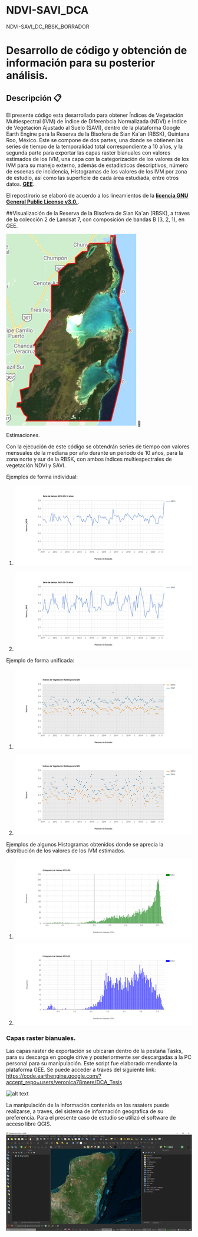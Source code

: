 # NDVI-SAVI_DCA
NDVI-SAVI_DC_RBSK_BORRADOR
# Desarrollo de código y obtención de información para su posterior análisis.

## Descripción 📋
El presente código esta desarrollado para obtener Índices de Vegetación Multiespectral (IVM) de Índice de Diferenbcia Normalizada (NDVI) e Índice de Vegetación Ajustado al Suelo (SAVI), dentro de la plataforma Google Earth Engine para la Reserva de la Bisofera de Sian Ka´an (RBSK), Quintana Roo, México. Éste se compone de dos partes, una donde se obtienen las series de tiempo de la temporalidad total correspondiente a 10 años, y la segunda parte para exportar las capas raster bianuales con valores estimados de los IVM, una capa con la categorización de los valores de los IVM para su manejo externo, además de estadisticos descriptivos, número de escenas de incidencia, Histogramas de los valores de los IVM por zona de estudio, así como las superficie de cada área estudiada, entre otros datos.   [**GEE**](https://developers.google.com/earth-engine/guides/getstarted?hl=en).

El repostirorio se elaboró de acuerdo a los lineamientos de la [**licencia GNU General Public License v3.0.**](https://choosealicense.com/licenses/gpl-3.0/).

##Visualización de la Reserva de la Bisofera de Sian Ka´an (RBSK), a tráves de la colección 2 de Landsat 7, con composición de bandas B (3, 2, 1), en GEE.

![alt text](https://github.com/demostenesmx/NDVI-SAVI_DCA/blob/main/C02_B_3_2_1_RBSK.JPG) 📖

Estimaciones.

Con la ejecución de este código se obtendrán series de tiempo con valores mensuales de la mediana por año durante un periodo de 10 años, para la zona norte y sur de la RBSK, con ambos índices multiespectrales de vegetación NDVI y SAVI.

Ejemplos de forma individual:

1. ![alt text](https://github.com/demostenesmx/NDVI-SAVI_DCA/blob/main/NDVI-ZN.png)

2. ![alt text](https://github.com/demostenesmx/NDVI-SAVI_DCA/blob/main/SAVI-ZS.png)

Ejemplo de forma unificada:

1. ![alt text](https://github.com/demostenesmx/NDVI-SAVI_DCA/blob/main/IVM_ZN_NDVI-SAVI.png)

2. ![alt text](https://github.com/demostenesmx/NDVI-SAVI_DCA/blob/main/IVM_ZS_NDVI-SAVI.png)

Ejemplos de algunos Histogramas obtenidos donde se aprecia la distribución de los valores de los IVM estimados. 

1. ![alt text](https://github.com/demostenesmx/NDVI-SAVI_DCA/blob/main/HIST_NDVI_ZN.png)

2. ![alt text](https://github.com/demostenesmx/NDVI-SAVI_DCA/blob/main/HIST_NDVI_ZS.png)


### Capas raster bianuales. 
Las capas raster de exportación se ubicaran dentro de la pestaña Tasks, para su descarga en google drive y posteriormente ser descargadas a la PC personal para su manipulación. Este script fue elaborado mendiante la plataforma GEE. Se puede acceder a través del siguiente link: https://code.earthengine.google.com/?accept_repo=users/veronica78mere/DCA_Tesis

![alt text](https://github.com/demostenesmx/NDVI-SAVI_DCA/blob/main/Raster_Exportación.JPG)

La manipulación de la información contenida en los rasaters puede realizarse, a traves, del sistema de información geografica de su preferencia. Para el presente caso de estudio se utilizó el software de acceso libre QGIS.

![alt text](https://github.com/demostenesmx/NDVI-SAVI_DCA/blob/main/QGis.JPG)
